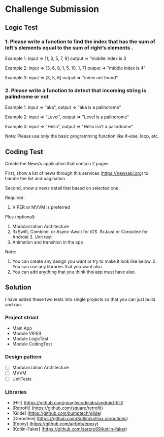 # Challenge Submission


## Logic Test
### 1. Please write a function to find the index that has the sum of left’s elements equal to the sum of right’s elements .

Example 1: input => [1, 3, 5, 7, 9] output => "middle index is 3

Example 2: input => [3, 6, 8, 1, 5, 10, 1, 7] output => "middle index is 4"

Example 3: input => [3, 5, 6] output => "index not found"


### 2. Please write a function to detect that incoming string is palindrome or not 
Example 1: input => "aka", output => "aka is a palindrome"

Example 2: input => "Level", output => "Level is a palindrome"

Example 3: input => "Hello", output => "Hello isn’t a palindrome"

Note: Please use only the basic programming function like if-else, loop, etc.

## Coding Test
Create the News’s application that contain 2 pages.

First, show a list of news through this services (https://newsapi.org) to handle the list and pagination

Second, show a news detail that based on selected one.

Required:
1. VIPER or MVVM is preferred

Plus (optional):
1. Modularization Architecture
2. RxSwift, Combine, or Async-Await for iOS. RxJava or Coroutine for Android 3. Unit test
4. Animation and transition in the app

Note:
1. You can create any design you want or try to make it look like below. 2. You can use any libraries that you want also.
3. You can add anything that you think this app must have also.

## Solution

I have added these two tests into single projects so that you can just build and run.

### Project struct

- Main App
- Module VIPER
- Module LogicTest
- Module CodingTest

### Design pattern
- [ ] Modularization Architecture
- [ ] MVVM
- [ ] UnitTests

### Libraries
- [Hilt] (https://github.com/googlecodelabs/android-hilt)
- [Retrofit] (https://github.com/square/retrofit)
- [Glide] (https://github.com/bumptech/glide)
- [Coroutine] (https://github.com/Kotlin/kotlinx.coroutines)
- [Epoxy] (https://github.com/airbnb/epoxy)
- [Kotlin-Faker] (https://github.com/serpro69/kotlin-faker)
